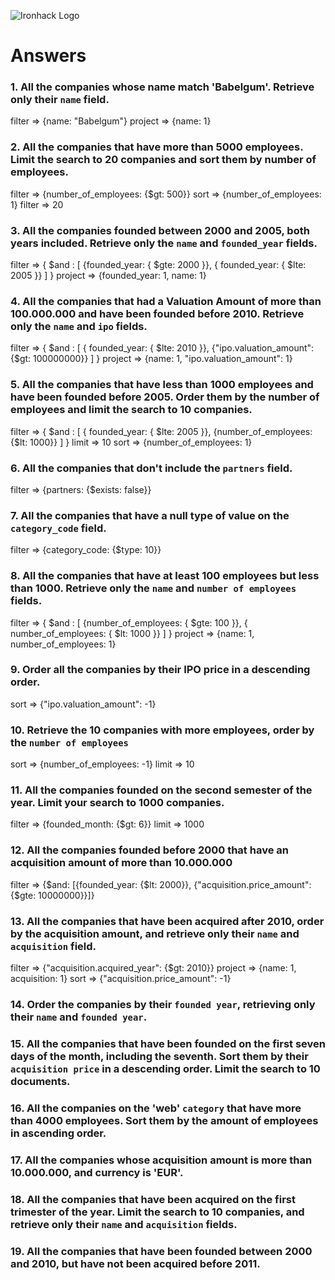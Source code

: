 ![Ironhack Logo](https://i.imgur.com/1QgrNNw.png)

# Answers

### 1. All the companies whose name match 'Babelgum'. Retrieve only their `name` field.

filter => {name: "Babelgum"}
project => {name: 1}

### 2. All the companies that have more than 5000 employees. Limit the search to 20 companies and sort them by **number of employees**.

filter => {number_of_employees: {$gt: 500}}
sort => {number_of_employees: 1}
filter => 20

### 3. All the companies founded between 2000 and 2005, both years included. Retrieve only the `name` and `founded_year` fields.

filter => { $and : [ {founded_year: { $gte: 2000 }}, { founded_year: { $lte: 2005 }} ] }
project => {founded_year: 1, name: 1}

### 4. All the companies that had a Valuation Amount of more than 100.000.000 and have been founded before 2010. Retrieve only the `name` and `ipo` fields.

filter => { $and : [ { founded_year: { $lte: 2010 }}, {"ipo.valuation_amount": {$gt: 100000000}} ] }
project => {name: 1, "ipo.valuation_amount": 1}

### 5. All the companies that have less than 1000 employees and have been founded before 2005. Order them by the number of employees and limit the search to 10 companies.

filter => { $and : [ { founded_year: { $lte: 2005 }}, {number_of_employees: {$lt: 1000}} ] }
limit => 10
sort => {number_of_employees: 1}

### 6. All the companies that don't include the `partners` field.

filter => {partners: {$exists: false}}

### 7. All the companies that have a null type of value on the `category_code` field.

filter => {category_code: {$type: 10}}

### 8. All the companies that have at least 100 employees but less than 1000. Retrieve only the `name` and `number of employees` fields.

filter => { $and : [ {number_of_employees: { $gte: 100 }}, { number_of_employees: { $lt: 1000 }} ] }
project => {name: 1, number_of_employees: 1}

### 9. Order all the companies by their IPO price in a descending order.

sort => {"ipo.valuation_amount": -1}

### 10. Retrieve the 10 companies with more employees, order by the `number of employees`

sort => {number_of_employees: -1}
limit => 10

### 11. All the companies founded on the second semester of the year. Limit your search to 1000 companies.

filter => {founded_month: {$gt: 6}}
limit => 1000

<!-- ### 12. All the companies that have been 'deadpooled' after the third year. -->

<!-- Your Code Goes Here -->

### 12. All the companies founded before 2000 that have an acquisition amount of more than 10.000.000

filter => {$and: [{founded_year: {$lt: 2000}}, {"acquisition.price_amount": {$gte: 10000000}}]}

### 13. All the companies that have been acquired after 2010, order by the acquisition amount, and retrieve only their `name` and `acquisition` field.

filter => {"acquisition.acquired_year": {$gt: 2010}}
project => {name: 1, acquisition: 1}
sort => {"acquisition.price_amount": -1}

### 14. Order the companies by their `founded year`, retrieving only their `name` and `founded year`.

<!-- Your Code Goes Here -->

### 15. All the companies that have been founded on the first seven days of the month, including the seventh. Sort them by their `acquisition price` in a descending order. Limit the search to 10 documents.

<!-- Your Code Goes Here -->

### 16. All the companies on the 'web' `category` that have more than 4000 employees. Sort them by the amount of employees in ascending order.

<!-- Your Code Goes Here -->

### 17. All the companies whose acquisition amount is more than 10.000.000, and currency is 'EUR'.

<!-- Your Code Goes Here -->

### 18. All the companies that have been acquired on the first trimester of the year. Limit the search to 10 companies, and retrieve only their `name` and `acquisition` fields.

<!-- Your Code Goes Here -->

### 19. All the companies that have been founded between 2000 and 2010, but have not been acquired before 2011.

<!-- Your Code Goes Here -->
